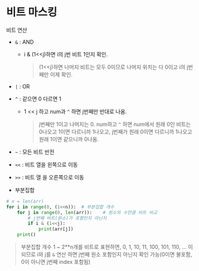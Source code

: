 # 비트 마스킹

비트 연산

- `&` : AND

  - i & (1<<j)하면 i의 j번 비트 1인지 확인.

    > (1<<j)하면 나머지 비트는 모두 0이므로 나머지 위치는 다 0이고 i의 j번째만 이제 확인.

- `|` : OR

- `^` : 같으면 0 다르면 1

  - 1 << j 하고 num과 `^` 하면 j번째만 반대로 나옴.

    > j번째만 1이고 나머지는 0. num하고 `^` 하면 num에서 원래 0인 비트는 0나오고 1이면 다르니까 1나오고, j번째가 원래 0이면 다르니까 1나오고 원래 1이면 같으니까 0나옴.

- `~` : 모든 비트 반전

- `<<` : 비트 열을 왼쪽으로 이동

- `>>` : 비트 열 을 오른쪽으로 이동





- 부분집합

```python
# n = len(arr)
for i in range(0, (1<<n)):	# 부분집합 개수
    for j in range(0, len(arr)):	# 원소의 수만큼 비트 비교
        # j번째 비트(원소)가 포함인지 아닌지
        if i & (1<<j):
            print(arr[j])
    print()       
```

> 부분집합 개수 1 ~ 2**n개를 비트로 표현하면, 0, 1, 10, 11, 100, 101, 110, ... 이 되므로 i와 j를 `&` 연산 하면 j번째 원소 포함인지 아닌지 확인 가능(0이면 불포함, 0이 아니면 j번째 index 포함됨)



